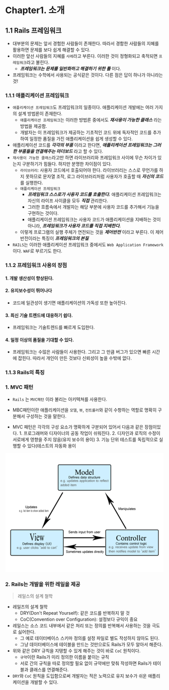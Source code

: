 # Chapter1. 소개

## 1.1 Rails 프레임워크

* 대부분의 문제는 앞서 경험한 사람들이 존재한다. 따라서 경함한 사람들의 지혜를 활용하면 문제를 보다 쉽게 해결할 수 있다.
* 이러한 앞선 사람들의 지혜를 `사례`라고 부른다. 이러한 것이 정형화되고 축적되면 `프레임워크`라고 불린다.
  * _**프레임워크는 문제를 일반화하고 해결하기 위한 틀**_ 이다.
* 프레임워크는 수학에서 사용되는 공식같은 것이다. 다른 점은 답이 하나가 아니라는것!

### 1.1.1 애플리케이션 프레임워크

* `애플리케이션 프레임워크`도 프레임워크의 일종이다. 애플리케이션 개발에는 여러 가지의 설계 방법론이 존재한다.
  * `애플리케이션 프레임워크`는 이러한 방법론 중에서도 _**재사용이 가능한 클래스**_ 라는 방법을 제공함.
  * 개발자는 이 프레임워크가 제공하는 기초적인 코드 위에 독자적인 코드를 추가하여 일정한 품질을 가진 애플리케이션을 쉽게 생성할 수 있다.
* 애플리케이션 코드를 _**각각의 부품**_ 이라고 한다면, _**애플리케이션 프레임워크는 그러한 부품들을 연결해주는 마더보드**_ 라고 할 수 있다.
* `재사용이 가능한 클래스`라고만 하면 라이브러리와 프레임워크 사이에 무슨 차이가 있는지 구분하기가 힘들다. 하지만 분명한 차이점이 있다.
  * `라이브러리`: 사용자 코드에서 호출되어야 한다. 라이브러리는 스스로 무언가를 하지 못하므로 문자열 조작, 로그 라이브러리처럼 사용자가 호출할 때 _**자신의 코드**_ 를 실행한다.
  * `애플리케이션 프레임워크`
    * _**프레임워크 스스로가 사용자 코드를 호출한다.**_ 애플리케이션 프레임워크는 자신의 라이프 사이클을 모두 _**직접**_ 관리한다.
    * 그러한 흐름속에서 개발자는 해당 부분에 사용자 코드를 추가해서 기능을 구현하는 것이다.
    * 애플리케이션 프레임워크는 사용자 코드가 애플리케이션을 지배하는 것이 아니라, _**프레임워크가 사용자 코드를 직접 지배한다.**_
  * 이렇게 프로그램의 실행 주체가 연전되는 것을 _**제어반전**_ 이라고 부른다. 이 제어 반전이라는 특징이 _**프레임워크의 본질**_
* `RAILS`는 이러한 애플리케이션 프레임워크 중에서도 `Web Application Framework` 이다. `WAF`로 부르기도 한다.

### 1.1.2 프레임워크 사용의 장점

#### 1. 개발 생산성이 향상된다.

#### 2. 유지보수성이 뛰어나다

* 코드에 일관성이 생기면 애플리케이션의 가독성 또한 높아진다.

#### 3. 최신 기술 트렌드에 대응하기 쉽다.

* 프레임워크는 기술트렌드를 빠르게 도입한다.

#### 4. 일정 이상의 품질을 기대할 수 있다.

* 프레임워크는 수많은 사람들이 사용한다. 그리고 그 만큼 버그가 있으면 빠른 시간에 잡힌다. 따라서 개인이 만든 것보다 신뢰성이 높을 수밖에 없다.

### 1.1.3 Rails의 특징

### 1. MVC 패턴

* `Rails` 는 `MVC패턴` 이라 불리는 아키텍쳐를 사용한다.
* MBC패턴이란 애플리케이션을 `모델`, `뷰`, `컨트롤러`와 같이 수항하는 역할로 명확히 구분해서 구성하는 것을 말한다.

* MVC 패턴은 각각의 구성 요소가 명확하게 구분되어 있어서 다음과 같은 장점이있다. 1. 프로그래머와 디자이너의 공동 작업이 쉬워진다. 2. 디자인과 로직의 수정이 서로에게 영향을 주지 않음\(유지 보수의 용이\) 3. 기능 단위 테스트를 독립적으로 실행할 수 있다\(테스트의 자동화 용이

![MVC](../../../.gitbook/assets/1_mvc.png)

### 2. Rails는 개발을 위한 레일을 제공

> 레일스의 설계 철학

* 레일즈의 설계 철학
  * DRY\(Don't Repeat Yourself\): 같은 코드를 반복하지 말 것
  * CoC\(Convention over Configuration\): 설정보다 규익이 중요
* 레일스는 소스 코드 내부에서 같은 처리 또는 정의를 반복해서 사용하는 것을 극도로 싫어한다.
  * 그 예로 데이터베이스 스키마 정의를 설정 파일로 별도 작성하지 않아도 된다.
  * 그냥 데이터베이스에 테이블을 만드는 것만으로도 Rails가 모두 알아서 해준다.
* 위와 같은 DRY 규칙을 지탱할 수 있게 해주는 것이 바로 `CoC` 원칙이다.
  * `규약`이란 Rails가 미리 정의한 이름을 붙이는 규칙
  * 서로 간의 규칙을 따로 정의할 필요 없이 규약에만 맞춰 작성하면 Rails가 테이블과 클래스를 연결해준다.
* `DRY`와 `CoC` 원칙을 도입함으로써 개발자는 적은 노력으로 유지 보수가 쉬운 애플리케이션을 개발할 수 있다.

